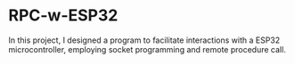# RPC-w-ESP32
In this project, I designed a program to facilitate interactions with a ESP32 microcontroller, employing socket programming and remote procedure call.
